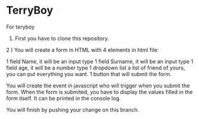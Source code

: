 # TerryBoy
For teryboy

1) First you have to clone this repository.

2 ) You will create a form in HTML with 4 elements in html file:

1 field Name, it will be an input type
1 field Surname, it will be an input type
1 field age, it will be a number type
1 dropdown list a list of friend of yours, you can put everything you want.
1 button that will submit the form.

You will create the event in javascript who will trigger when you submit the form.
When the form is submited, you have to display the values filled in the form itself. It can be printed in the console log.

You will finish by pushing your change on this branch.
